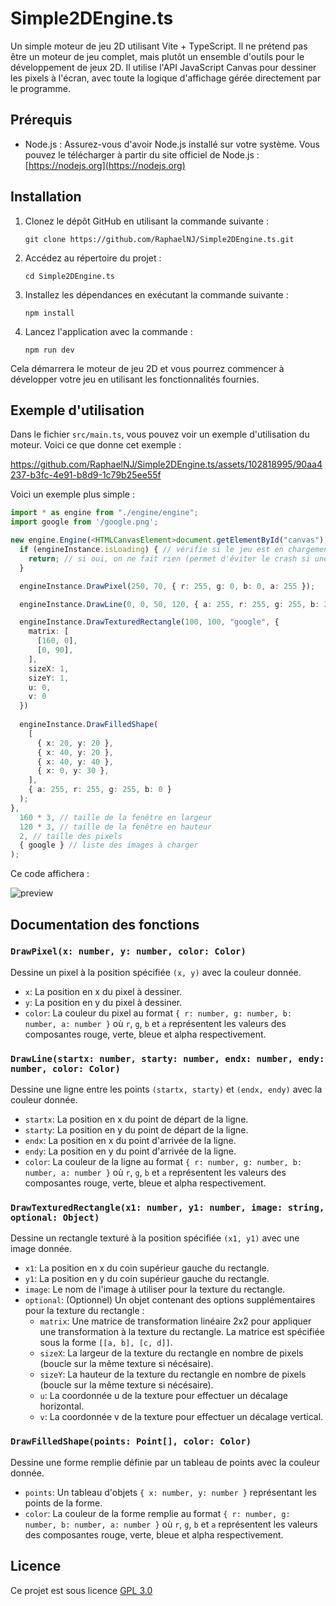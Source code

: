# Simple2DEngine.ts

Un simple moteur de jeu 2D utilisant Vite + TypeScript. Il ne prétend pas être un moteur de jeu complet, mais plutôt un ensemble d'outils pour le développement de jeux 2D. Il utilise l'API JavaScript Canvas pour dessiner les pixels à l'écran, avec toute la logique d'affichage gérée directement par le programme.

## Prérequis
- Node.js : Assurez-vous d'avoir Node.js installé sur votre système. Vous pouvez le télécharger à partir du site officiel de Node.js : [https://nodejs.org](https://nodejs.org)

## Installation
1. Clonez le dépôt GitHub en utilisant la commande suivante :
   ```
   git clone https://github.com/RaphaelNJ/Simple2DEngine.ts.git
   ```
2. Accédez au répertoire du projet :
   ```
   cd Simple2DEngine.ts
   ```
3. Installez les dépendances en exécutant la commande suivante :
   ```
   npm install
   ```
4. Lancez l'application avec la commande :
   ```
   npm run dev
   ```

Cela démarrera le moteur de jeu 2D et vous pourrez commencer à développer votre jeu en utilisant les fonctionnalités fournies.

## Exemple d'utilisation

Dans le fichier `src/main.ts`, vous pouvez voir un exemple d'utilisation du moteur. Voici ce que donne cet exemple : 

https://github.com/RaphaelNJ/Simple2DEngine.ts/assets/102818995/90aa4237-b3fc-4e91-b8d9-1c79b25ee55f

Voici un exemple plus simple :

```typescript
import * as engine from "./engine/engine";
import google from '/google.png';

new engine.Engine(<HTMLCanvasElement>document.getElementById("canvas"), (delta: number, fps: number, engineInstance: engine.Engine) => {
  if (engineInstance.isLoading) { // vérifie si le jeu est en chargement
    return; // si oui, on ne fait rien (permet d'éviter le crash si une image non chargée est appelée)
  }

  engineInstance.DrawPixel(250, 70, { r: 255, g: 0, b: 0, a: 255 });

  engineInstance.DrawLine(0, 0, 50, 120, { a: 255, r: 255, g: 255, b: 255 });

  engineInstance.DrawTexturedRectangle(100, 100, "google", {
    matrix: [
      [160, 0],
      [0, 90],
    ],
    sizeX: 1,
    sizeY: 1,
    u: 0,
    v: 0
  })
  
  engineInstance.DrawFilledShape(
    [
      { x: 20, y: 20 },
      { x: 40, y: 20 },
      { x: 40, y: 40 },
      { x: 0, y: 30 },
    ],
    { a: 255, r: 255, g: 255, b: 0 }
  );
},
  160 * 3, // taille de la fenêtre en largeur
  120 * 3, // taille de la fenêtre en hauteur
  2, // taille des pixels
  { google } // liste des images à charger
);
```
Ce code affichera :

![preview](https://github.com/RaphaelNJ/Simple2DEngine.ts/assets/102818995/bfd0be09-80cb-4d4c-9499-f952221c5d84)


## Documentation des fonctions

### `DrawPixel(x: number, y: number, color: Color)`

Dessine un pixel à la position spécifiée `(x, y)` avec la couleur donnée.

- `x`: La position en x du pixel à dessiner.
- `y`: La position en y du pixel à dessiner.
- `color`: La couleur du pixel au format `{ r: number, g: number, b: number, a: number }` où `r`, `g`, `b` et `a` représentent les valeurs des composantes rouge, verte, bleue et alpha respectivement.

### `DrawLine(startx: number, starty: number, endx: number, endy: number, color: Color)`

Dessine une ligne entre les points `(startx, starty)` et `(endx, endy)` avec la couleur donnée.

- `startx`: La position en x du point de départ de la ligne.
- `starty`: La position en y du point de départ de la ligne.
- `endx`: La position en x du point d'arrivée de la ligne.
- `endy`: La position en y du point d'arrivée de la ligne.
- `color`: La couleur de la ligne au format `{ r: number, g: number, b: number, a: number }` où `r`, `g`, `b` et `a` représentent les valeurs des composantes rouge, verte, bleue et alpha respectivement.

### `DrawTexturedRectangle(x1: number, y1: number, image: string, optional: Object)`

Dessine un rectangle texturé à la position spécifiée `(x1, y1)` avec une image donnée.

- `x1`: La position en x du coin supérieur gauche du rectangle.
- `y1`: La position en y du coin supérieur gauche du rectangle.
- `image`: Le nom de l'image à utiliser pour la texture du rectangle.
- `optional`: (Optionnel) Un objet contenant des options supplémentaires pour la texture du rectangle :
  - `matrix`: Une matrice de transformation linéaire 2x2 pour appliquer une transformation à la texture du rectangle. La matrice est spécifiée sous la forme `[[a, b], [c, d]]`.
  - `sizeX`: La largeur de la texture du rectangle en nombre de pixels (boucle sur la même texture si nécésaire).
  - `sizeY`: La hauteur de la texture du rectangle en nombre de pixels (boucle sur la même texture si nécésaire).
  - `u`: La coordonnée u de la texture pour effectuer un décalage horizontal.
  - `v`: La coordonnée v de la texture pour effectuer un décalage vertical.

### `DrawFilledShape(points: Point[], color: Color)`

Dessine une forme remplie définie par un tableau de points avec la couleur donnée.

- `points`: Un tableau d'objets `{ x: number, y: number }` représentant les points de la forme.
- `color`: La couleur de la forme remplie au format `{ r: number, g: number, b: number, a: number }` où `r`, `g`, `b` et `a` représentent les valeurs des composantes rouge, verte, bleue et alpha respectivement.

## Licence

Ce projet est sous licence [GPL 3.0](https://www.gnu.org/licenses/gpl-3.0.html)

